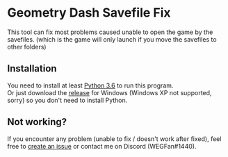 # Geometry Dash Savefile Fix

This tool can fix most problems caused unable to open the game by the savefiles. (which is the game will only launch if you move the savefiles to other folders)

## Installation

You need to install at least [Python 3.6](https://www.python.org/downloads/) to run this program.  
Or just download the [release](https://github.com/WEGFan/Geometry-Dash-Savefile-Fix/releases) for Windows (Windows XP not supported, sorry) so you don't need to install Python.  

## Not working?

If you encounter any problem (unable to fix / doesn't work after fixed), feel free to [create an issue](https://github.com/WEGFan/Geometry-Dash-Savefile-Fix/issues/new) or contact me on Discord (WEGFan#1440).
